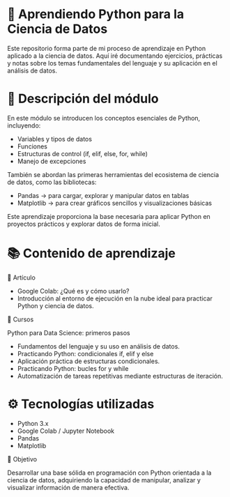 # 🧠 Aprendiendo Python para la Ciencia de Datos

Este repositorio forma parte de mi proceso de aprendizaje en Python aplicado a la ciencia de datos. Aquí iré documentando ejercicios, prácticas y notas sobre los temas fundamentales del lenguaje y su aplicación en el análisis de datos.

# 📘 Descripción del módulo

En este módulo se introducen los conceptos esenciales de Python, incluyendo:

- Variables y tipos de datos
- Funciones
- Estructuras de control (if, elif, else, for, while)
- Manejo de excepciones

También se abordan las primeras herramientas del ecosistema de ciencia de datos, como las bibliotecas:

- Pandas → para cargar, explorar y manipular datos en tablas
- Matplotlib → para crear gráficos sencillos y visualizaciones básicas

Este aprendizaje proporciona la base necesaria para aplicar Python en proyectos prácticos y explorar datos de forma inicial.

# 📚 Contenido de aprendizaje

🔹 Artículo

- Google Colab: ¿Qué es y cómo usarlo?
- Introducción al entorno de ejecución en la nube ideal para practicar Python y ciencia de datos.

🔹 Cursos

Python para Data Science: primeros pasos

- Fundamentos del lenguaje y su uso en análisis de datos.
- Practicando Python: condicionales if, elif y else
- Aplicación práctica de estructuras condicionales.
- Practicando Python: bucles for y while
- Automatización de tareas repetitivas mediante estructuras de iteración.

# ⚙️ Tecnologías utilizadas

- Python 3.x
- Google Colab / Jupyter Notebook
- Pandas
- Matplotlib

🚀 Objetivo

Desarrollar una base sólida en programación con Python orientada a la ciencia de datos, adquiriendo la capacidad de manipular, analizar y visualizar información de manera efectiva.
